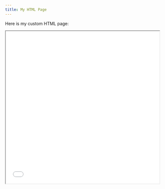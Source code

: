 ```yaml
---
title: My HTML Page
---
```


Here is my custom HTML page:

<iframe src="./js.html" style="width: 100%; height: 500px;"></iframe>
